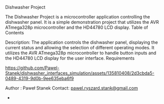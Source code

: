 Dishwasher Project

The Dishwasher Project is a microcontroller application controlling the dishwasher panel. It is a simple demonstration project that utilizes the AVR ATmega328p microcontroller and the HD44780 LCD display.
Table of Contents

Description: The application controls the dishwasher panel, displaying the current status and allowing the selection of different operating modes. It utilizes the AVR ATmega328p microcontroller to handle button inputs and the HD44780 LCD display for the user interface.
Requirements


https://github.com/Pawel-Stanek/dishwasher_interfaces_simulation/assets/135810408/2d3cbda5-0489-4319-9d0b-9ee635eba6f9



Author : Paweł Stanek
Contact: pawel.ryszard.stank@gmail.com


-
